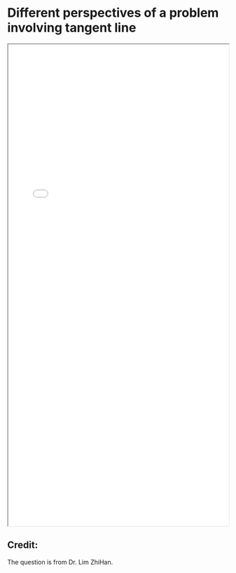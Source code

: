 # Different perspectives of a problem involving tangent line


<!--more-->

<iframe src="./parabola.pdf" height="1100px" width="100%"></iframe>

## Credit:
The question is from Dr. Lim ZhiHan.

